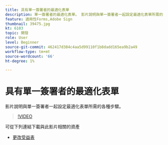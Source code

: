 ```yaml
---
title: 具有單一簽署者的最適化表單
description: 單一簽署者的最適化表單。 影片說明與單一簽署者一起設定最適化表單所需的各種步驟。
feature: 適用性Forms,Adobe Sign
thumbnail: 39475.jpg
kt: 6103
topic: 開發
role: User
level: Beginner
source-git-commit: 462417d384c4aa5d99110f1b8dadd165ea9b2a49
workflow-type: tm+mt
source-wordcount: '66'
ht-degree: 1%

---
```


# 具有單一簽署者的最適化表單


影片說明與單一簽署者一起設定最適化表單所需的各種步驟。

>[!VIDEO](https://video.tv.adobe.com/v/39475/?quality=9&learn=on)

可從下列連結下載與此影片相關的資產

* [更改受益表 ](assets/change-of-beneficiary-form.zip)
